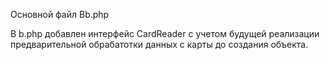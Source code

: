 Основной файл Bb.php

В b.php добавлен интерфейс CardReader с учетом будущей реализации предварительной обрабатотки данных с карты до создания объекта.
